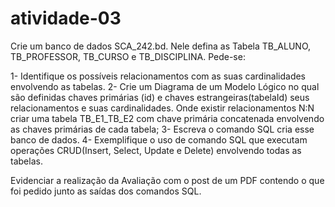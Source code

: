 # atividade-03
Crie um banco de dados SCA_242.bd. 
Nele defina as Tabela TB_ALUNO, TB_PROFESSOR, TB_CURSO e TB_DISCIPLINA.
Pede-se:

1- Identifique os possíveis relacionamentos com as suas cardinalidades envolvendo as tabelas.
2- Crie um Diagrama de um Modelo Lógico no qual são definidas chaves primárias (id) e chaves estrangeiras(tabelaId) seus relacionamentos e suas cardinalidades. Onde existir relacionamentos N:N criar uma tabela TB_E1_TB_E2 com chave primária concatenada envolvendo as chaves primárias de cada tabela;
3- Escreva o comando SQL cria esse banco de dados. 
4- Exemplifique o uso de comando SQL que executam operações CRUD(Insert, Select, Update e Delete) envolvendo todas as tabelas.

Evidenciar a realização da Avaliação com o post de um PDF contendo o que foi pedido junto as saídas dos comandos SQL.